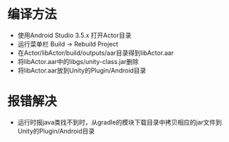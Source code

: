 # 编译方法

- 使用Android Studio 3.5.x 打开Actor目录
- 运行菜单栏 Build -> Rebuild Project
- 在Actor/libActor/build/outputs/aar目录得到libActor.aar
- 将libActor.aar中的libgs/unity-class.jar删除
- 将libActor.aar放到Unity的Plugin/Android目录



# 报错解决

- 运行时报java类找不到时，从gradle的模块下载目录中拷贝相应的jar文件到Unity的Plugin/Android目录

